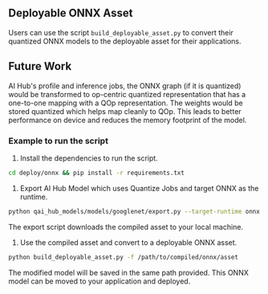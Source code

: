 ## Deployable ONNX Asset

Users can use the script `build_deployable_asset.py` to convert their quantized ONNX models to the deployable asset for their applications.

## Future Work

AI Hub's profile and inference jobs, the ONNX graph (if it is quantized) would be transformed to op-centric quantized representation that has a one-to-one mapping with a QOp representation. The weights would be stored quantized which helps map cleanly to QOp. This leads to better performance on device and reduces the memory footprint of the model.

### Example to run the script

1. Install the dependencies to run the script.

```bash
cd deploy/onnx && pip install -r requirements.txt
```

1. Export AI Hub Model which uses Quantize Jobs and target ONNX as the runtime.

```bash
python qai_hub_models/models/googlenet/export.py --target-runtime onnx --quantize
```

The export script downloads the compiled asset to your local machine.

1. Use the compiled asset and convert to a deployable ONNX asset.

```bash
python build_deployable_asset.py -f /path/to/compiled/onnx/asset
```

The modified model will be saved in the same path provided. This ONNX model can be moved to your application and deployed.

